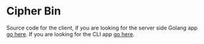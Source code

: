 # Cipher Bin
Source code for the client, if you are looking for the server side Golang app [go here](https://github.com/bradford-hamilton/cipher-bin-server). If you are looking for the CLI app [go here](https://github.com/bradford-hamilton/cipher-bin-cli).
